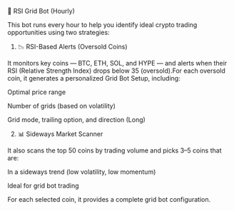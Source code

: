 🧠 RSI Grid Bot (Hourly)

This bot runs every hour to help you identify ideal crypto trading opportunities using two strategies:

1. 📉 RSI-Based Alerts (Oversold Coins)

It monitors key coins — BTC, ETH, SOL, and HYPE — and alerts when their RSI (Relative Strength Index) drops below 35 (oversold).For each oversold coin, it generates a personalized Grid Bot Setup, including:

Optimal price range

Number of grids (based on volatility)

Grid mode, trailing option, and direction (Long)

2. 📊 Sideways Market Scanner

It also scans the top 50 coins by trading volume and picks 3–5 coins that are:

In a sideways trend (low volatility, low momentum)

Ideal for grid bot trading

For each selected coin, it provides a complete grid bot configuration.
